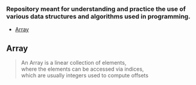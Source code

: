 
### Repository meant for understanding and practice the use of various data structures and algorithms used in programming.

- [Array](#array)

## Array
> An Array is a linear collection of elements,  
where the elements can be accessed via indices,  
which are usually integers used to compute offsets
